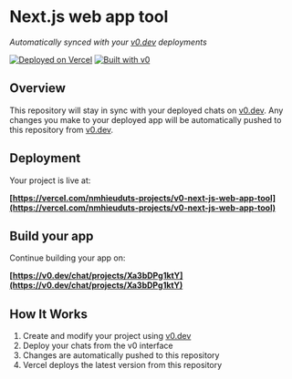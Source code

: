 # Next.js web app tool

*Automatically synced with your [v0.dev](https://v0.dev) deployments*

[![Deployed on Vercel](https://img.shields.io/badge/Deployed%20on-Vercel-black?style=for-the-badge&logo=vercel)](https://vercel.com/nmhieuduts-projects/v0-next-js-web-app-tool)
[![Built with v0](https://img.shields.io/badge/Built%20with-v0.dev-black?style=for-the-badge)](https://v0.dev/chat/projects/Xa3bDPg1ktY)

## Overview

This repository will stay in sync with your deployed chats on [v0.dev](https://v0.dev).
Any changes you make to your deployed app will be automatically pushed to this repository from [v0.dev](https://v0.dev).

## Deployment

Your project is live at:

**[https://vercel.com/nmhieuduts-projects/v0-next-js-web-app-tool](https://vercel.com/nmhieuduts-projects/v0-next-js-web-app-tool)**

## Build your app

Continue building your app on:

**[https://v0.dev/chat/projects/Xa3bDPg1ktY](https://v0.dev/chat/projects/Xa3bDPg1ktY)**

## How It Works

1. Create and modify your project using [v0.dev](https://v0.dev)
2. Deploy your chats from the v0 interface
3. Changes are automatically pushed to this repository
4. Vercel deploys the latest version from this repository